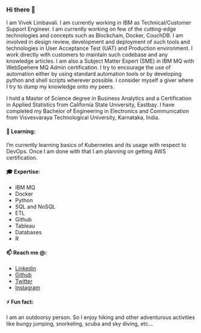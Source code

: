 ### Hi there 👋

I am Vivek Limbavali. I am currently working in IBM as Technical/Customer Support Engineer. I am currently working on few of the cutting-edge technologies and concepts such as Blockchain, Docker, CouchDB. I am involved in design review, development and deployment of such tools and technologies in User Acceptance Test (UAT) and Production environment. I work directly with customers to maintain such codebase and any knowledge articles. I am also a Subject Matter Expert (SME) in IBM MQ with WebSpehere MQ Admin certification. I try to encourage the use of automation either by using standard automation tools or by developing python and shell scripts wherever possible. I consider myself a giver where I try to dump my knowledge onto my peers. 

I hold a Master of Science degree in Business Analytics and a Certification in Applied Statistics from California State University, Eastbay. I have completed my Bachelor of Engineering in Electronics and Communication from Visvesvaraya Technological University, Karnataka, India. 


#### :school_satchel: Learning:
I’m currently learning basics of Kubernetes and its usage with respect to DevOps. Once I am done with that I am planning on getting AWS certification. 

#### :mortar_board: Expertise: 
- IBM MQ
- Docker
- Python
- SQL and NoSQL
- ETL
- Github
- Tableau
- Databases 
- R 

#### :mailbox: Reach me @:
- [Linkedin](https://linkedin.com/in/viveklimbavali) 
- [Github](https://github.com/vikki1107) 
- [Twitter](https://twitter.com/viveklimbavali) 
- [Instagram](https://instagram.com/vivek_limbavali)

#### :zap: Fun fact: 
I am an outdoorsy person. So I enjoy hiking and other adventurous activities like bungy jumping, snorkeling, scuba and sky diving, etc... 
